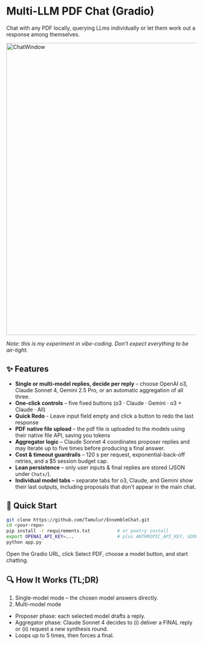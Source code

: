 # Multi-LLM PDF Chat (Gradio)

Chat with any PDF locally, querying LLms individually or let them work out a response among themselves.

<img width="1474" height="771" alt="ChatWindow" src="https://github.com/user-attachments/assets/2091d0c6-fefc-4b7b-959f-c469f02a642b" />

_Note: this is my experiment in vibe-coding. Don't expect everything to be air-tight._

## ✨ Features
- **Single or multi-model replies, decide per reply** – choose OpenAI o3, Claude Sonnet 4, Gemini 2.5 Pro, or an automatic aggregation of all three.
- **One-click controls** – five fixed buttons (o3 · Claude · Gemini · o3 + Claude · All)
- **Quick Redo** - Leave input field empty and click a button to redo the last response
- **PDF native file upload** – the pdf file is uploaded to the models using their native file API, saving you tokens
- **Aggregator logic** – Claude Sonnet 4 coordinates proposer replies and may iterate up to five times before producing a final answer.
- **Cost & timeout guardrails** – 120 s per request, exponential-back-off retries, and a \$5 session budget cap.
- **Lean persistence** – only user inputs & final replies are stored (JSON under `Chats/`).
- **Individual model tabs** – separate tabs for o3, Claude, and Gemini show their last outputs, including proposals that don't appear in the main chat.


## 🚀 Quick Start
```bash
git clone https://github.com/Tamulur/EnsembleChat.git
cd <your-repo>
pip install -r requirements.txt          # or poetry install
export OPENAI_API_KEY=...                # plus ANTHROPIC_API_KEY, GOOGLE_API_KEY
python app.py
```

Open the Gradio URL, click Select PDF, choose a model button, and start chatting.


## 🔍 How It Works (TL;DR)

1. Single-model mode – the chosen model answers directly.
2. Multi-model mode
  - Proposer phase: each selected model drafts a reply.
  - Aggregator phase: Claude Sonnet 4 decides to (i) deliver a FINAL reply or (ii) request a new synthesis round.
  - Loops up to 5 times, then forces a final.

